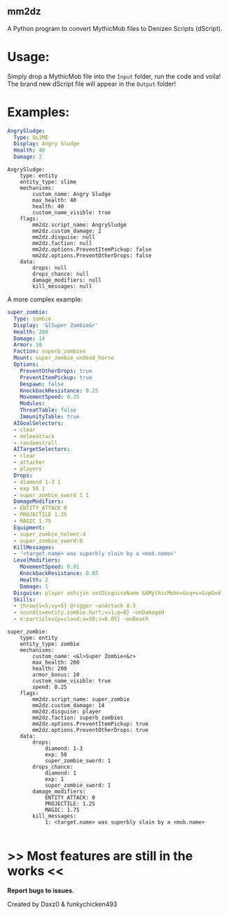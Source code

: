 ## mm2dz
A Python program to convert MythicMob files to Denizen Scripts (dScript).


# Usage:

Simply drop a MythicMob file into the `Input` folder, run the code and voila! The brand new dScript file will appear in the `Output` folder!





# Examples:

```yml
AngrySludge:
  Type: SLIME
  Display: Angry Sludge
  Health: 40
  Damage: 2
```


```denizenscript
AngrySludge:
    type: entity
    entity_type: slime
    mechanisms:
        custom_name: Angry Sludge
        max_health: 40
        health: 40
        custom_name_visible: true
    flags:
        mm2dz.script_name: AngrySludge
        mm2dz.custom_damage: 2
        mm2dz.disguise: null
        mm2dz.faction: null
        mm2dz.options.PreventItemPickup: false
        mm2dz.options.PreventOtherDrops: false
    data:
        drops: null
        drops_chance: null
        damage_modifiers: null
        kill_messages: null

```

A more complex example:

```yml
super_zombie:
  Type: zombie
  Display: '&lSuper Zombie&r'
  Health: 200
  Damage: 14
  Armor: 10
  Faction: superb_zombies
  Mount: super_zombie_undead_horse
  Options:
    PreventOtherDrops: true
    PreventItemPickup: true
    Despawn: false
    KnockbackResistance: 0.25
    MovementSpeed: 0.25
    Modules:
    ThreatTable: false
    ImmunityTable: true
  AIGoalSelectors:
  - clear
  - meleeattack
  - randomstroll
  AITargetSelectors:
  - clear
  - attacker
  - players
  Drops:
  - diamond 1-3 1
  - exp 50 1
  - super_zombie_sword 1 1
  DamageModifiers:
  - ENTITY_ATTACK 0
  - PROJECTILE 1.25
  - MAGIC 1.75
  Equipment:
  - super_zombie_helmet:4
  - super_zombie_sword:0
  KillMessages:
  - '<target.name> was superbly slain by a <mob.name>'
  LevelModifiers:
    MovementSpeed: 0.01
    KnockbackResistance: 0.05
    Health: 2
    Damage: 1
  Disguise: player ashijin setDisguiseName &6MythicMobs<&sq>s<&spGod
  Skills:
  - throw{v=5;vy=5} @rigger ~onAttack 0.5
  - sound{s=entity.zombie.hurt;v=1;p=0} ~onDamaged
  - e:particles{p=cloud;a=50;s=0.05} ~onDeath
```


```denizenscript
super_zombie:
    type: entity
    entity_type: zombie
    mechanisms:
        custom_name: <&l>Super Zombie<&r>
        max_health: 200
        health: 200
        armor_bonus: 10
        custom_name_visible: true
        speed: 0.25
    flags:
        mm2dz.script_name: super_zombie
        mm2dz.custom_damage: 14
        mm2dz.disguise: player
        mm2dz.faction: superb_zombies
        mm2dz.options.PreventItemPickup: true
        mm2dz.options.PreventOtherDrops: true
    data:
        drops:
            diamond: 1-3
            exp: 50
            super_zombie_sword: 1
        drops_chance:
            diamond: 1
            exp: 1
            super_zombie_sword: 1
        damage_modifiers:
            ENTITY_ATTACK: 0
            PROJECTILE: 1.25
            MAGIC: 1.75
        kill_messages:
            1: <target.name> was superbly slain by a <mob.name>


```


# >> Most features are still in the works <<


**Report bugs to issues.**

Created by Daxz0 & funkychicken493
